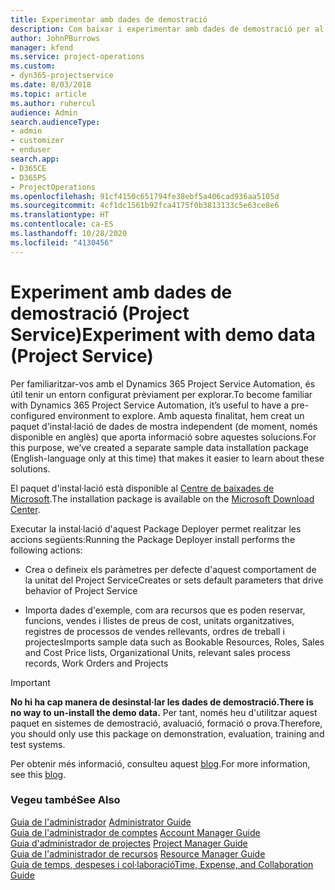 ```yaml
---
title: Experimentar amb dades de demostració
description: Com baixar i experimentar amb dades de demostració per al Project Service Automation.
author: JohnPBurrows
manager: kfend
ms.service: project-operations
ms.custom:
- dyn365-projectservice
ms.date: 8/03/2018
ms.topic: article
ms.author: ruhercul
audience: Admin
search.audienceType:
- admin
- customizer
- enduser
search.app:
- D365CE
- D365PS
- ProjectOperations
ms.openlocfilehash: 91cf4150c651794fe38ebf5a406cad936aa5105d
ms.sourcegitcommit: 4cf1dc1561b92fca4175f0b3813133c5e63ce8e6
ms.translationtype: HT
ms.contentlocale: ca-ES
ms.lasthandoff: 10/28/2020
ms.locfileid: "4130456"
---
```

# <a name="experiment-with-demo-data-project-service"></a><span data-ttu-id="ef6d4-103">Experiment amb dades de demostració (Project Service)</span><span class="sxs-lookup"><span data-stu-id="ef6d4-103">Experiment with demo data (Project Service)</span></span>

<span data-ttu-id="ef6d4-104">Per familiaritzar-vos amb el Dynamics 365 Project Service Automation, és útil tenir un entorn configurat prèviament per explorar.</span><span class="sxs-lookup"><span data-stu-id="ef6d4-104">To become familiar with Dynamics 365 Project Service Automation, it’s useful to have a pre-configured environment to explore.</span></span> <span data-ttu-id="ef6d4-105">Amb aquesta finalitat, hem creat un paquet d'instal·lació de dades de mostra independent (de moment, només disponible en anglès) que aporta informació sobre aquestes solucions.</span><span class="sxs-lookup"><span data-stu-id="ef6d4-105">For this purpose, we’ve created a separate sample data installation package (English-language only at this time) that makes it easier to learn about these solutions.</span></span> 

<span data-ttu-id="ef6d4-106">El paquet d'instal·lació està disponible al [Centre de baixades de Microsoft](https://go.microsoft.com/fwlink/?linkid=859966).</span><span class="sxs-lookup"><span data-stu-id="ef6d4-106">The installation package is available on the [Microsoft Download Center](https://go.microsoft.com/fwlink/?linkid=859966).</span></span>  

<span data-ttu-id="ef6d4-107">Executar la instal·lació d'aquest Package Deployer permet realitzar les accions següents:</span><span class="sxs-lookup"><span data-stu-id="ef6d4-107">Running the Package Deployer install performs the following actions:</span></span> 
  
-   <span data-ttu-id="ef6d4-108">Crea o defineix els paràmetres per defecte d'aquest comportament de la unitat del Project Service</span><span class="sxs-lookup"><span data-stu-id="ef6d4-108">Creates or sets default parameters that drive behavior of Project Service</span></span>  
  
-   <span data-ttu-id="ef6d4-109">Importa dades d'exemple, com ara recursos que es poden reservar, funcions, vendes i llistes de preus de cost, unitats organitzatives, registres de processos de vendes rellevants, ordres de treball i projectes</span><span class="sxs-lookup"><span data-stu-id="ef6d4-109">Imports sample data such as Bookable Resources, Roles, Sales and Cost Price lists, Organizational Units, relevant sales process records, Work Orders and Projects</span></span>    
  
> [!IMPORTANT]
> <span data-ttu-id="ef6d4-110">**No hi ha cap manera de desinstal·lar les dades de demostració.**</span><span class="sxs-lookup"><span data-stu-id="ef6d4-110">**There is no way to un-install the demo data.**</span></span> <span data-ttu-id="ef6d4-111">Per tant, només heu d'utilitzar aquest paquet en sistemes de demostració, avaluació, formació o prova.</span><span class="sxs-lookup"><span data-stu-id="ef6d4-111">Therefore, you should only use this package on demonstration, evaluation, training and test systems.</span></span>

<span data-ttu-id="ef6d4-112">Per obtenir més informació, consulteu aquest [blog](https://blogs.msdn.microsoft.com/crm/2017/10/24/microsoft-dynamics-365-for-field-service-and-project-service-automation-sample-data).</span><span class="sxs-lookup"><span data-stu-id="ef6d4-112">For more information, see this [blog](https://blogs.msdn.microsoft.com/crm/2017/10/24/microsoft-dynamics-365-for-field-service-and-project-service-automation-sample-data).</span></span>





  
### <a name="see-also"></a><span data-ttu-id="ef6d4-113">Vegeu també</span><span class="sxs-lookup"><span data-stu-id="ef6d4-113">See Also</span></span>  
 <span data-ttu-id="ef6d4-114">[Guia de l'administrador](../psa/admin-guide.md) </span><span class="sxs-lookup"><span data-stu-id="ef6d4-114">[Administrator Guide](../psa/admin-guide.md) </span></span>  
 <span data-ttu-id="ef6d4-115">[Guia de l'administrador de comptes](../psa/account-manager-guide.md) </span><span class="sxs-lookup"><span data-stu-id="ef6d4-115">[Account Manager Guide](../psa/account-manager-guide.md) </span></span>  
 <span data-ttu-id="ef6d4-116">[Guia d'administrador de projectes](../psa/project-manager-guide.md) </span><span class="sxs-lookup"><span data-stu-id="ef6d4-116">[Project Manager Guide](../psa/project-manager-guide.md) </span></span>  
 <span data-ttu-id="ef6d4-117">[Guia de l'administrador de recursos](../psa/resource-manager-guide.md) </span><span class="sxs-lookup"><span data-stu-id="ef6d4-117">[Resource Manager Guide](../psa/resource-manager-guide.md) </span></span>  
 [<span data-ttu-id="ef6d4-118">Guia de temps, despeses i col·laboració</span><span class="sxs-lookup"><span data-stu-id="ef6d4-118">Time, Expense, and Collaboration Guide</span></span>](../psa/time-expense-collaboration-guide.md)
